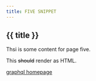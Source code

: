 ```yaml
---
title: FIVE SNIPPET
---
```


## {{ title }}

Thsi is some content for page five.

This ~~should~~ render as HTML.

[graphql homepage](https://graphql.com/)
